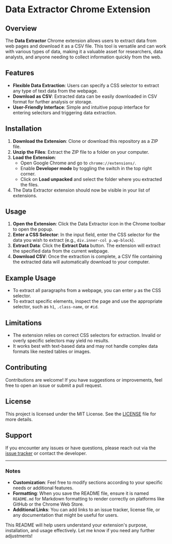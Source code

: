 # Data Extractor Chrome Extension

## Overview

The **Data Extractor** Chrome extension allows users to extract data from web pages and download it as a CSV file. This tool is versatile and can work with various types of data, making it a valuable asset for researchers, data analysts, and anyone needing to collect information quickly from the web.

## Features

- **Flexible Data Extraction**: Users can specify a CSS selector to extract any type of text data from the webpage.
- **Download as CSV**: Extracted data can be easily downloaded in CSV format for further analysis or storage.
- **User-Friendly Interface**: Simple and intuitive popup interface for entering selectors and triggering data extraction.

## Installation

1. **Download the Extension**: Clone or download this repository as a ZIP file.
2. **Unzip the Files**: Extract the ZIP file to a folder on your computer.
3. **Load the Extension**:
   - Open Google Chrome and go to `chrome://extensions/`.
   - Enable **Developer mode** by toggling the switch in the top right corner.
   - Click on **Load unpacked** and select the folder where you extracted the files.
4. The Data Extractor extension should now be visible in your list of extensions.

## Usage

1. **Open the Extension**: Click the Data Extractor icon in the Chrome toolbar to open the popup.
2. **Enter a CSS Selector**: In the input field, enter the CSS selector for the data you wish to extract (e.g., `div.inner-col p.wp-block`).
3. **Extract Data**: Click the **Extract Data** button. The extension will extract the specified data from the current webpage.
4. **Download CSV**: Once the extraction is complete, a CSV file containing the extracted data will automatically download to your computer.

## Example Usage

- To extract all paragraphs from a webpage, you can enter `p` as the CSS selector.
- To extract specific elements, inspect the page and use the appropriate selector, such as `h1`, `.class-name`, or `#id`.

## Limitations

- The extension relies on correct CSS selectors for extraction. Invalid or overly specific selectors may yield no results.
- It works best with text-based data and may not handle complex data formats like nested tables or images.

## Contributing

Contributions are welcome! If you have suggestions or improvements, feel free to open an issue or submit a pull request.

## License

This project is licensed under the MIT License. See the [LICENSE](LICENSE) file for more details.

## Support

If you encounter any issues or have questions, please reach out via the [issue tracker](#) or contact the developer.

---

### Notes

- **Customization**: Feel free to modify sections according to your specific needs or additional features.
- **Formatting**: When you save the README file, ensure it is named `README.md` for Markdown formatting to render correctly on platforms like GitHub or the Chrome Web Store.
- **Additional Links**: You can add links to an issue tracker, license file, or any documentation that might be useful for users.

This README will help users understand your extension's purpose, installation, and usage effectively. Let me know if you need any further adjustments!